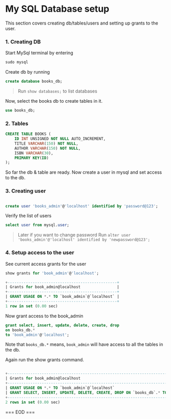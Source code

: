 # My SQL Database setup

This section covers creating db/tables/users and setting up grants to the user.

### 1. Creating DB

Start MySql terminal by entering
```sql
sudo mysql 
```

Create db by running

```sql
create database books_db;
```

> Run `show databases;` to list databases 

Now, select the books db to create tables in it.

```sql
use books_db;
```


### 2. Tables

```sql
CREATE TABLE BOOKS (
    ID INT UNSIGNED NOT NULL AUTO_INCREMENT,
    TITLE VARCHAR(150) NOT NULL,
    AUTHOR VARCHAR(150) NOT NULL,
    ISBN VARCHAR(30),
    PRIMARY KEY(ID)
);
```

So far the db & table are ready. Now create a user in mysql and set access to the db.

### 3. Creating user

```sql

create user 'books_admin'@'localhost' identified by 'password@123';

```

Verify the list of users 

```sql
select user from mysql.user;
```

> Later if you want to change password
> Run `alter user 'books_admin'@'localhost' identified by 'newpassword@123';`

### 4. Setup access to the user

See current access grants for the user
```sql
show grants for 'book_admin'@'localhost';

+------------------------------------------------+
| Grants for book_admin@localhost                |
+------------------------------------------------+
| GRANT USAGE ON *.* TO `book_admin`@`localhost` |
+------------------------------------------------+
1 row in set (0.00 sec)
```

Now grant access to the book_admin

```sql
grant select, insert, update, delete, create, drop
on books_db.*
to 'book_admin'@'localhost';
```

Note that `books_db.*` means, `book_admin` will have access to all the tables in the db.

Again run the show grants command.

```sql

+------------------------------------------------------------------------------------------------+
| Grants for book_admin@localhost                                                                |
+------------------------------------------------------------------------------------------------+
| GRANT USAGE ON *.* TO `book_admin`@`localhost`                                                 |
| GRANT SELECT, INSERT, UPDATE, DELETE, CREATE, DROP ON `books_db`.* TO `book_admin`@`localhost` |
+------------------------------------------------------------------------------------------------+
2 rows in set (0.00 sec)
```

=== EOD ===